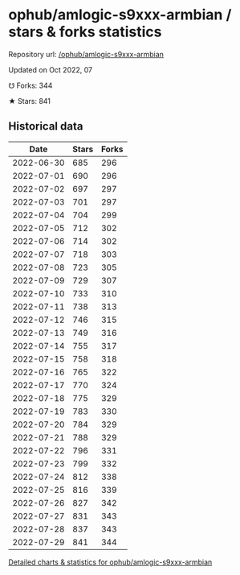 # ophub/amlogic-s9xxx-armbian / stars & forks statistics

Repository url: [/ophub/amlogic-s9xxx-armbian](https://github.com/ophub/amlogic-s9xxx-armbian)

Updated on Oct 2022, 07

☋ Forks: 344

★ Stars: 841

## Historical data
| Date | Stars | Forks |
|------|-------|-------|
| 2022-06-30 | 685 | 296 | 
| 2022-07-01 | 690 | 296 | 
| 2022-07-02 | 697 | 297 | 
| 2022-07-03 | 701 | 297 | 
| 2022-07-04 | 704 | 299 | 
| 2022-07-05 | 712 | 302 | 
| 2022-07-06 | 714 | 302 | 
| 2022-07-07 | 718 | 303 | 
| 2022-07-08 | 723 | 305 | 
| 2022-07-09 | 729 | 307 | 
| 2022-07-10 | 733 | 310 | 
| 2022-07-11 | 738 | 313 | 
| 2022-07-12 | 746 | 315 | 
| 2022-07-13 | 749 | 316 | 
| 2022-07-14 | 755 | 317 | 
| 2022-07-15 | 758 | 318 | 
| 2022-07-16 | 765 | 322 | 
| 2022-07-17 | 770 | 324 | 
| 2022-07-18 | 775 | 329 | 
| 2022-07-19 | 783 | 330 | 
| 2022-07-20 | 784 | 329 | 
| 2022-07-21 | 788 | 329 | 
| 2022-07-22 | 796 | 331 | 
| 2022-07-23 | 799 | 332 | 
| 2022-07-24 | 812 | 338 | 
| 2022-07-25 | 816 | 339 | 
| 2022-07-26 | 827 | 342 | 
| 2022-07-27 | 831 | 343 | 
| 2022-07-28 | 837 | 343 | 
| 2022-07-29 | 841 | 344 | 


[Detailed charts & statistics for ophub/amlogic-s9xxx-armbian](https://reviewgithub.com/rep/ophub/amlogic-s9xxx-armbian)
